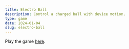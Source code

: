 ```yaml
---
title: Electro Ball
description: Control a charged ball with device motion.
type: game
date: 2024-01-04
slug: electro-ball
---
```


Play the game [here](/games/electro-ball/index.html).
